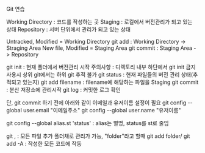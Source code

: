 Git 연습

Working Directory : 코드를 작성하는 곳
Staging : 로컬에서 버전관리가 되고 있는 상태
Repository : 서버 단위에서 관리가 되고 있는 상태

Untracked, Modified = Working Directory
git add : Working Directory -> Straging Area
New file, Modified = Staging Area
git commit : Staging Area -> Repository

git init : 현재 폴더에서 버전관리 시작
주의사항 : 디렉토리 내부 하단에서 git init 금지
           사용시 상위 git에서는 하위 git 추적 불가
git status : 현재 파일들의 버전 관리 상태(추적되고 있는지)
git add filename : filename에 해당하는 파일을 Staging
git commit : 분산 저장소에 관리시작
git log : 커밋한 로그 확인 

단, git commit 하기 전에 아래와 같이  이메일과 유저이름 설정이 필요
git config --global user.email "이메일주소"
git config --global user.name "유저이름"

git config --global alias.st 'status' : alias는 별명, status를 st로 줄임

git , : 모든 파일 추가
폴더채로 관리가 가능, "folder"라고 할때 git add folder/
git add -A : 작성한 모든 코드에 작동

